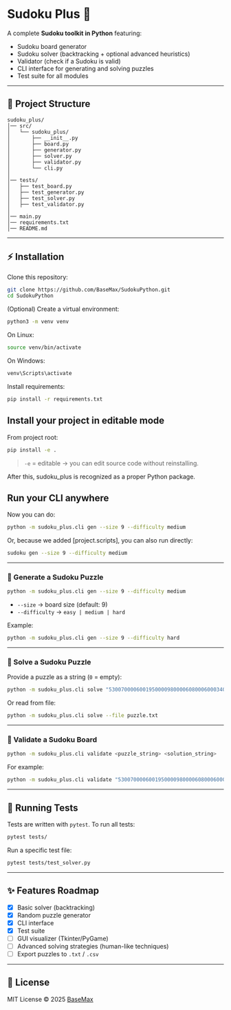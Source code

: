 # Sudoku Plus 🧩

A complete **Sudoku toolkit in Python** featuring:

- Sudoku board generator  
- Sudoku solver (backtracking + optional advanced heuristics)  
- Validator (check if a Sudoku is valid)  
- CLI interface for generating and solving puzzles  
- Test suite for all modules  

---

## 📂 Project Structure

```
sudoku_plus/
│── src/
│   └── sudoku_plus/
│       ├── __init__.py
│       ├── board.py
│       ├── generator.py
│       ├── solver.py
│       ├── validator.py
│       └── cli.py
│
│── tests/
│   ├── test_board.py
│   ├── test_generator.py
│   ├── test_solver.py
│   ├── test_validator.py
│
│── main.py
│── requirements.txt
│── README.md
````

---

## ⚡ Installation

Clone this repository:

```bash
git clone https://github.com/BaseMax/SudokuPython.git
cd SudokuPython
````

(Optional) Create a virtual environment:

```bash
python3 -m venv venv
```

On Linux:

```bash
source venv/bin/activate
```

On Windows:

```bash
venv\Scripts\activate
```

Install requirements:

```bash
pip install -r requirements.txt
```

## Install your project in editable mode

From project root:

```bash
pip install -e .
```

> `-e` = editable → you can edit source code without reinstalling.

After this, sudoku_plus is recognized as a proper Python package.

## Run your CLI anywhere

Now you can do:

```bash
python -m sudoku_plus.cli gen --size 9 --difficulty medium
```

Or, because we added [project.scripts], you can also run directly:

```bash
sudoku gen --size 9 --difficulty medium
```

---

### 🔹 Generate a Sudoku Puzzle

```bash
python -m sudoku_plus.cli gen --size 9 --difficulty medium
```

* `--size` → board size (default: 9)
* `--difficulty` → `easy | medium | hard`

Example:

```bash
python -m sudoku_plus.cli gen --size 9 --difficulty hard
```

---

### 🔹 Solve a Sudoku Puzzle

Provide a puzzle as a string (`0` = empty):

```bash
python -m sudoku_plus.cli solve "530070000600195000098000060800060003400803001700020006060000280000419005000080079"
```

Or read from file:

```bash
python -m sudoku_plus.cli solve --file puzzle.txt
```

---

### 🔹 Validate a Sudoku Board

```bash
python -m sudoku_plus.cli validate <puzzle_string> <solution_string>
```

For example:

```bash
python -m sudoku_plus.cli validate "530070000600195000098000060800060003400803001700020006060000280000419005000080079" "534678912672195348198342567859761423426853791713924856961537284287419635345286179"
```

---

## 🧪 Running Tests

Tests are written with `pytest`.
To run all tests:

```bash
pytest tests/
```

Run a specific test file:

```bash
pytest tests/test_solver.py
```

---

## ✨ Features Roadmap

* [x] Basic solver (backtracking)
* [x] Random puzzle generator
* [x] CLI interface
* [x] Test suite
* [ ] GUI visualizer (Tkinter/PyGame)
* [ ] Advanced solving strategies (human-like techniques)
* [ ] Export puzzles to `.txt` / `.csv`

---

## 📜 License

MIT License © 2025 [BaseMax](https://github.com/BaseMax)
